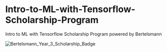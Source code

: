 # Intro-to-ML-with-Tensorflow-Scholarship-Program
Intro to ML with Tensorflow Scholarship Program powered by Bertelsmann

![Bertelsmann_Year_3_Scholarship_Badge](https://user-images.githubusercontent.com/66730765/146845064-17b0f3bc-89b1-457a-9de3-3e1c6e3db0aa.png)

